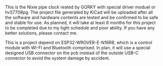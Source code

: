 This is the Nixie pipe clock reated by GORKY with special driver moduel or hv57708pg.
The project file generated by KiCad will be uploaded after all the software and hardware contents are tested and be confirmed to be safe and stable for use.
As planned, it will take at least 6 months for this project to be completed due to my tight schedule and poor ability.
If you have any better solutions, please contact me.

This is a project depend on ESP32-WROVER-E-N16R8, which is a control module with WI-FI and Bluetooth comprised.
In plan, it will use a special designed USB connector on the pcb instead of the outside USB-C connector to avoid the system damage by accident.